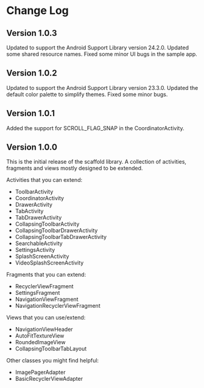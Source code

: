 Change Log
==========

Version 1.0.3
-------------
Updated to support the Android Support Library version 24.2.0.
Updated some shared resource names.
Fixed some minor UI bugs in the sample app.

Version 1.0.2
-------------
Updated to support the Android Support Library version 23.3.0.
Updated the default color palette to simplify themes.
Fixed some minor bugs.

Version 1.0.1
-------------
Added the support for SCROLL_FLAG_SNAP in the CoordinatorActivity.

Version 1.0.0
-------------
This is the initial release of the scaffold library. A collection of activities, fragments and views
mostly designed to be extended.

Activities that you can extend:
*  ToolbarActivity
*  CoordinatorActivity
*  DrawerActivity
*  TabActivity
*  TabDrawerActivity
*  CollapsingToolbarActivity
*  CollapsingToolbarDrawerActivity
*  CollapsingToolbarTabDrawerActivity
*  SearchableActivity
*  SettingsActivity
*  SplashScreenActivity
*  VideoSplashScreenActivity

Fragments that you can extend:
*  RecyclerViewFragment
*  SettingsFragment
*  NavigationViewFragment
*  NavigationRecyclerViewFragment

Views that you can use/extend:
*  NavigationViewHeader
*  AutoFitTextureView
*  RoundedImageView
*  CollapsingToolbarTabLayout

Other classes you might find helpful:
*  ImagePagerAdapter
*  BasicRecyclerViewAdapter
